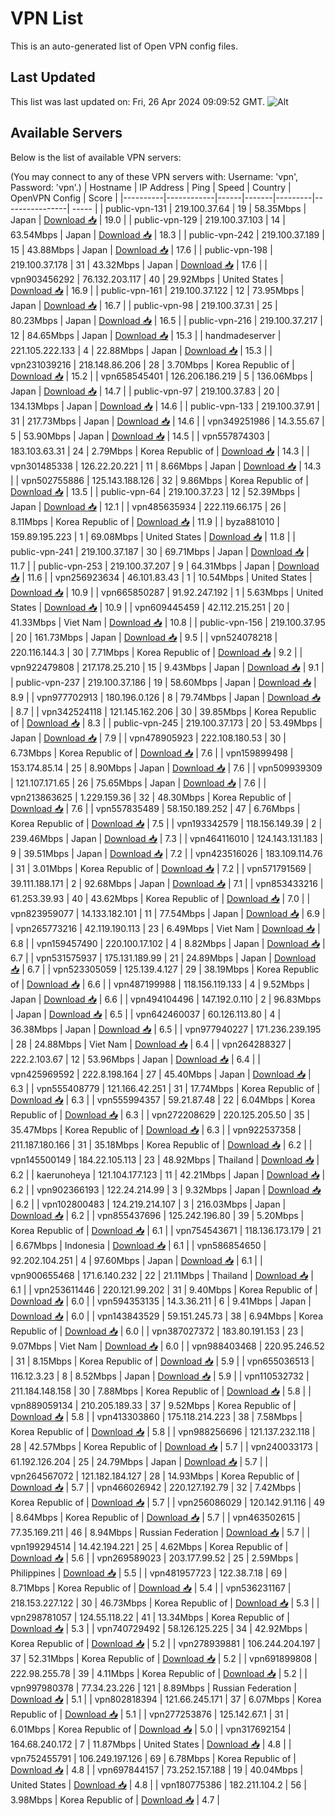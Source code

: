 # VPN List

This is an auto-generated list of Open VPN config files.

## Last Updated

This list was last updated on: Fri, 26 Apr 2024 09:09:52 GMT.
![Alt](https://repobeats.axiom.co/api/embed/186b98318ef1479477931607c1ad7d823f12451f.svg "Repobeats analytics image")

## Available Servers

Below is the list of available VPN servers:

(You may connect to any of these VPN servers with: Username: 'vpn', Password: 'vpn'.)
| Hostname | IP Address | Ping | Speed | Country | OpenVPN Config | Score |
|----------|------------|------|-------|---------|----------------| ----- |
| public-vpn-131 | 219.100.37.64 | 19 | 58.35Mbps | Japan | [Download 📥](./configs/server_0_JP.ovpn) | 19.0 |
| public-vpn-129 | 219.100.37.103 | 14 | 63.54Mbps | Japan | [Download 📥](./configs/server_1_JP.ovpn) | 18.3 |
| public-vpn-242 | 219.100.37.189 | 15 | 43.88Mbps | Japan | [Download 📥](./configs/server_2_JP.ovpn) | 17.6 |
| public-vpn-198 | 219.100.37.178 | 31 | 43.32Mbps | Japan | [Download 📥](./configs/server_3_JP.ovpn) | 17.6 |
| vpn903456292 | 76.132.203.117 | 40 | 29.92Mbps | United States | [Download 📥](./configs/server_4_US.ovpn) | 16.9 |
| public-vpn-161 | 219.100.37.122 | 12 | 73.95Mbps | Japan | [Download 📥](./configs/server_5_JP.ovpn) | 16.7 |
| public-vpn-98 | 219.100.37.31 | 25 | 80.23Mbps | Japan | [Download 📥](./configs/server_6_JP.ovpn) | 16.5 |
| public-vpn-216 | 219.100.37.217 | 12 | 84.65Mbps | Japan | [Download 📥](./configs/server_7_JP.ovpn) | 15.3 |
| handmadeserver | 221.105.222.133 | 4 | 22.88Mbps | Japan | [Download 📥](./configs/server_8_JP.ovpn) | 15.3 |
| vpn231039216 | 218.148.86.206 | 28 | 3.70Mbps | Korea Republic of | [Download 📥](./configs/server_9_KR.ovpn) | 15.2 |
| vpn658545401 | 126.206.186.219 | 5 | 136.06Mbps | Japan | [Download 📥](./configs/server_10_JP.ovpn) | 14.7 |
| public-vpn-97 | 219.100.37.83 | 20 | 134.13Mbps | Japan | [Download 📥](./configs/server_11_JP.ovpn) | 14.6 |
| public-vpn-133 | 219.100.37.91 | 31 | 217.73Mbps | Japan | [Download 📥](./configs/server_12_JP.ovpn) | 14.6 |
| vpn349251986 | 14.3.55.67 | 5 | 53.90Mbps | Japan | [Download 📥](./configs/server_13_JP.ovpn) | 14.5 |
| vpn557874303 | 183.103.63.31 | 24 | 2.79Mbps | Korea Republic of | [Download 📥](./configs/server_14_KR.ovpn) | 14.3 |
| vpn301485338 | 126.22.20.221 | 11 | 8.66Mbps | Japan | [Download 📥](./configs/server_15_JP.ovpn) | 14.3 |
| vpn502755886 | 125.143.188.126 | 32 | 9.86Mbps | Korea Republic of | [Download 📥](./configs/server_16_KR.ovpn) | 13.5 |
| public-vpn-64 | 219.100.37.23 | 12 | 52.39Mbps | Japan | [Download 📥](./configs/server_17_JP.ovpn) | 12.1 |
| vpn485635934 | 222.119.66.175 | 26 | 8.11Mbps | Korea Republic of | [Download 📥](./configs/server_18_KR.ovpn) | 11.9 |
| byza881010 | 159.89.195.223 | 1 | 69.08Mbps | United States | [Download 📥](./configs/server_19_US.ovpn) | 11.8 |
| public-vpn-241 | 219.100.37.187 | 30 | 69.71Mbps | Japan | [Download 📥](./configs/server_20_JP.ovpn) | 11.7 |
| public-vpn-253 | 219.100.37.207 | 9 | 64.31Mbps | Japan | [Download 📥](./configs/server_21_JP.ovpn) | 11.6 |
| vpn256923634 | 46.101.83.43 | 1 | 10.54Mbps | United States | [Download 📥](./configs/server_22_US.ovpn) | 10.9 |
| vpn665850287 | 91.92.247.192 | 1 | 5.63Mbps | United States | [Download 📥](./configs/server_23_US.ovpn) | 10.9 |
| vpn609445459 | 42.112.215.251 | 20 | 41.33Mbps | Viet Nam | [Download 📥](./configs/server_24_VN.ovpn) | 10.8 |
| public-vpn-156 | 219.100.37.95 | 20 | 161.73Mbps | Japan | [Download 📥](./configs/server_25_JP.ovpn) | 9.5 |
| vpn524078218 | 220.116.144.3 | 30 | 7.71Mbps | Korea Republic of | [Download 📥](./configs/server_26_KR.ovpn) | 9.2 |
| vpn922479808 | 217.178.25.210 | 15 | 9.43Mbps | Japan | [Download 📥](./configs/server_27_JP.ovpn) | 9.1 |
| public-vpn-237 | 219.100.37.186 | 19 | 58.60Mbps | Japan | [Download 📥](./configs/server_28_JP.ovpn) | 8.9 |
| vpn977702913 | 180.196.0.126 | 8 | 79.74Mbps | Japan | [Download 📥](./configs/server_29_JP.ovpn) | 8.7 |
| vpn342524118 | 121.145.162.206 | 30 | 39.85Mbps | Korea Republic of | [Download 📥](./configs/server_30_KR.ovpn) | 8.3 |
| public-vpn-245 | 219.100.37.173 | 20 | 53.49Mbps | Japan | [Download 📥](./configs/server_31_JP.ovpn) | 7.9 |
| vpn478905923 | 222.108.180.53 | 30 | 6.73Mbps | Korea Republic of | [Download 📥](./configs/server_32_KR.ovpn) | 7.6 |
| vpn159899498 | 153.174.85.14 | 25 | 8.90Mbps | Japan | [Download 📥](./configs/server_33_JP.ovpn) | 7.6 |
| vpn509939309 | 121.107.171.65 | 26 | 75.65Mbps | Japan | [Download 📥](./configs/server_34_JP.ovpn) | 7.6 |
| vpn213863625 | 1.229.159.36 | 32 | 48.30Mbps | Korea Republic of | [Download 📥](./configs/server_35_KR.ovpn) | 7.6 |
| vpn557835489 | 58.150.189.252 | 47 | 6.76Mbps | Korea Republic of | [Download 📥](./configs/server_36_KR.ovpn) | 7.5 |
| vpn193342579 | 118.156.149.39 | 2 | 239.46Mbps | Japan | [Download 📥](./configs/server_37_JP.ovpn) | 7.3 |
| vpn464116010 | 124.143.131.183 | 9 | 39.51Mbps | Japan | [Download 📥](./configs/server_38_JP.ovpn) | 7.2 |
| vpn423516026 | 183.109.114.76 | 31 | 3.01Mbps | Korea Republic of | [Download 📥](./configs/server_39_KR.ovpn) | 7.2 |
| vpn571791569 | 39.111.188.171 | 2 | 92.68Mbps | Japan | [Download 📥](./configs/server_40_JP.ovpn) | 7.1 |
| vpn853433216 | 61.253.39.93 | 40 | 43.62Mbps | Korea Republic of | [Download 📥](./configs/server_41_KR.ovpn) | 7.0 |
| vpn823959077 | 14.133.182.101 | 11 | 77.54Mbps | Japan | [Download 📥](./configs/server_42_JP.ovpn) | 6.9 |
| vpn265773216 | 42.119.190.113 | 23 | 6.49Mbps | Viet Nam | [Download 📥](./configs/server_43_VN.ovpn) | 6.8 |
| vpn159457490 | 220.100.17.102 | 4 | 8.82Mbps | Japan | [Download 📥](./configs/server_44_JP.ovpn) | 6.7 |
| vpn531575937 | 175.131.189.99 | 21 | 24.89Mbps | Japan | [Download 📥](./configs/server_45_JP.ovpn) | 6.7 |
| vpn523305059 | 125.139.4.127 | 29 | 38.19Mbps | Korea Republic of | [Download 📥](./configs/server_46_KR.ovpn) | 6.6 |
| vpn487199988 | 118.156.119.133 | 4 | 9.52Mbps | Japan | [Download 📥](./configs/server_47_JP.ovpn) | 6.6 |
| vpn494104496 | 147.192.0.110 | 2 | 96.83Mbps | Japan | [Download 📥](./configs/server_48_JP.ovpn) | 6.5 |
| vpn642460037 | 60.126.113.80 | 4 | 36.38Mbps | Japan | [Download 📥](./configs/server_49_JP.ovpn) | 6.5 |
| vpn977940227 | 171.236.239.195 | 28 | 24.88Mbps | Viet Nam | [Download 📥](./configs/server_50_VN.ovpn) | 6.4 |
| vpn264288327 | 222.2.103.67 | 12 | 53.96Mbps | Japan | [Download 📥](./configs/server_51_JP.ovpn) | 6.4 |
| vpn425969592 | 222.8.198.164 | 27 | 45.40Mbps | Japan | [Download 📥](./configs/server_52_JP.ovpn) | 6.3 |
| vpn555408779 | 121.166.42.251 | 31 | 17.74Mbps | Korea Republic of | [Download 📥](./configs/server_53_KR.ovpn) | 6.3 |
| vpn555994357 | 59.21.87.48 | 22 | 6.04Mbps | Korea Republic of | [Download 📥](./configs/server_54_KR.ovpn) | 6.3 |
| vpn272208629 | 220.125.205.50 | 35 | 35.47Mbps | Korea Republic of | [Download 📥](./configs/server_55_KR.ovpn) | 6.3 |
| vpn922537358 | 211.187.180.166 | 31 | 35.18Mbps | Korea Republic of | [Download 📥](./configs/server_56_KR.ovpn) | 6.2 |
| vpn145500149 | 184.22.105.113 | 23 | 48.92Mbps | Thailand | [Download 📥](./configs/server_57_TH.ovpn) | 6.2 |
| kaerunoheya | 121.104.177.123 | 11 | 42.21Mbps | Japan | [Download 📥](./configs/server_58_JP.ovpn) | 6.2 |
| vpn902366193 | 122.24.214.99 | 3 | 9.32Mbps | Japan | [Download 📥](./configs/server_59_JP.ovpn) | 6.2 |
| vpn102800483 | 124.219.214.107 | 3 | 216.03Mbps | Japan | [Download 📥](./configs/server_60_JP.ovpn) | 6.2 |
| vpn855437696 | 125.242.196.80 | 39 | 5.20Mbps | Korea Republic of | [Download 📥](./configs/server_61_KR.ovpn) | 6.1 |
| vpn754543671 | 118.136.173.179 | 21 | 6.67Mbps | Indonesia | [Download 📥](./configs/server_62_ID.ovpn) | 6.1 |
| vpn586854650 | 92.202.104.251 | 4 | 97.60Mbps | Japan | [Download 📥](./configs/server_63_JP.ovpn) | 6.1 |
| vpn900655468 | 171.6.140.232 | 22 | 21.11Mbps | Thailand | [Download 📥](./configs/server_64_TH.ovpn) | 6.1 |
| vpn253611446 | 220.121.99.202 | 31 | 9.40Mbps | Korea Republic of | [Download 📥](./configs/server_65_KR.ovpn) | 6.0 |
| vpn594353135 | 14.3.36.211 | 6 | 9.41Mbps | Japan | [Download 📥](./configs/server_66_JP.ovpn) | 6.0 |
| vpn143843529 | 59.151.245.73 | 38 | 6.94Mbps | Korea Republic of | [Download 📥](./configs/server_67_KR.ovpn) | 6.0 |
| vpn387027372 | 183.80.191.153 | 23 | 9.07Mbps | Viet Nam | [Download 📥](./configs/server_68_VN.ovpn) | 6.0 |
| vpn988403468 | 220.95.246.52 | 31 | 8.15Mbps | Korea Republic of | [Download 📥](./configs/server_69_KR.ovpn) | 5.9 |
| vpn655036513 | 116.12.3.23 | 8 | 8.52Mbps | Japan | [Download 📥](./configs/server_70_JP.ovpn) | 5.9 |
| vpn110532732 | 211.184.148.158 | 30 | 7.88Mbps | Korea Republic of | [Download 📥](./configs/server_71_KR.ovpn) | 5.8 |
| vpn889059134 | 210.205.189.33 | 37 | 9.52Mbps | Korea Republic of | [Download 📥](./configs/server_72_KR.ovpn) | 5.8 |
| vpn413303860 | 175.118.214.223 | 38 | 7.58Mbps | Korea Republic of | [Download 📥](./configs/server_73_KR.ovpn) | 5.8 |
| vpn988256696 | 121.137.232.118 | 28 | 42.57Mbps | Korea Republic of | [Download 📥](./configs/server_74_KR.ovpn) | 5.7 |
| vpn240033173 | 61.192.126.204 | 25 | 24.79Mbps | Japan | [Download 📥](./configs/server_75_JP.ovpn) | 5.7 |
| vpn264567072 | 121.182.184.127 | 28 | 14.93Mbps | Korea Republic of | [Download 📥](./configs/server_76_KR.ovpn) | 5.7 |
| vpn466026942 | 220.127.192.79 | 32 | 7.42Mbps | Korea Republic of | [Download 📥](./configs/server_77_KR.ovpn) | 5.7 |
| vpn256086029 | 120.142.91.116 | 49 | 8.64Mbps | Korea Republic of | [Download 📥](./configs/server_78_KR.ovpn) | 5.7 |
| vpn463502615 | 77.35.169.211 | 46 | 8.94Mbps | Russian Federation | [Download 📥](./configs/server_79_RU.ovpn) | 5.7 |
| vpn199294514 | 14.42.194.221 | 25 | 4.62Mbps | Korea Republic of | [Download 📥](./configs/server_80_KR.ovpn) | 5.6 |
| vpn269589023 | 203.177.99.52 | 25 | 2.59Mbps | Philippines | [Download 📥](./configs/server_81_PH.ovpn) | 5.5 |
| vpn481957723 | 122.38.7.18 | 69 | 8.71Mbps | Korea Republic of | [Download 📥](./configs/server_82_KR.ovpn) | 5.4 |
| vpn536231167 | 218.153.227.122 | 30 | 46.73Mbps | Korea Republic of | [Download 📥](./configs/server_83_KR.ovpn) | 5.3 |
| vpn298781057 | 124.55.118.22 | 41 | 13.34Mbps | Korea Republic of | [Download 📥](./configs/server_84_KR.ovpn) | 5.3 |
| vpn740729492 | 58.126.125.225 | 34 | 42.92Mbps | Korea Republic of | [Download 📥](./configs/server_85_KR.ovpn) | 5.2 |
| vpn278939881 | 106.244.204.197 | 37 | 52.31Mbps | Korea Republic of | [Download 📥](./configs/server_86_KR.ovpn) | 5.2 |
| vpn691899808 | 222.98.255.78 | 39 | 4.11Mbps | Korea Republic of | [Download 📥](./configs/server_87_KR.ovpn) | 5.2 |
| vpn997980378 | 77.34.23.226 | 121 | 8.89Mbps | Russian Federation | [Download 📥](./configs/server_88_RU.ovpn) | 5.1 |
| vpn802818394 | 121.66.245.171 | 37 | 6.07Mbps | Korea Republic of | [Download 📥](./configs/server_89_KR.ovpn) | 5.1 |
| vpn277253876 | 125.142.67.1 | 31 | 6.01Mbps | Korea Republic of | [Download 📥](./configs/server_90_KR.ovpn) | 5.0 |
| vpn317692154 | 164.68.240.172 | 7 | 11.87Mbps | United States | [Download 📥](./configs/server_91_US.ovpn) | 4.8 |
| vpn752455791 | 106.249.197.126 | 69 | 6.78Mbps | Korea Republic of | [Download 📥](./configs/server_92_KR.ovpn) | 4.8 |
| vpn697844157 | 73.252.157.188 | 19 | 40.04Mbps | United States | [Download 📥](./configs/server_93_US.ovpn) | 4.8 |
| vpn180775386 | 182.211.104.2 | 56 | 3.98Mbps | Korea Republic of | [Download 📥](./configs/server_94_KR.ovpn) | 4.7 |
